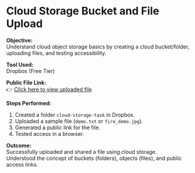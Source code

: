 # Cloud Storage Bucket and File Upload

**Objective:**  
Understand cloud object storage basics by creating a cloud bucket/folder, uploading files, and testing accessibility.

**Tool Used:**  
Dropbox (Free Tier)

**Public File Link:**  
👉 [Click here to view uploaded file](https://www.dropbox.com/scl/fo/o2iqudbinaeci239hlxys/APsSmwIlzOBlFrzhS6fG360?rlkey=ruwda03aq8i8ojvlg9dr7q23w&st=jc68qpzh&dl=0)

**Steps Performed:**
1. Created a folder `cloud-storage-task` in Dropbox.
2. Uploaded a sample file (`demo.txt` or `fire_demo.jpg`).
3. Generated a public link for the file.
4. Tested access in a browser.

**Outcome:**  
Successfully uploaded and shared a file using cloud storage.  
Understood the concept of buckets (folders), objects (files), and public access links.
